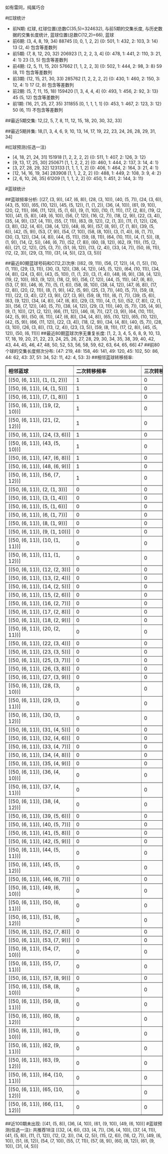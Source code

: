 <!-- 
.. title: 大乐透14042期(2014-04-14)数据分析报告
.. slug: dlott-14042-2014-04-14-report
.. date: 2014-04-15 08:00:00 UTC+08:00
.. tags: Lottery
.. link: 
.. description: 
.. type: text
-->

如有雷同，纯属巧合

<!-- TEASER_END-->

#红球统计

- 前N期: 红球, 红球位置(总数C(35,5)=324632), 与前5期的交集长度, 与历史数据的交集长度统计, 蓝球位置(总数C(12,2)=66), 蓝球
- 前6期: (3, 4, 8, 19, 34) 88745 [0, 0, 1, 2, 2] {0: 501, 1: 432, 2: 103, 3: 14} 13 (2, 4) 包含等差数列
- 前5期: (7, 8, 12, 20, 32) 206923 [1, 2, 2, 3, 4] {0: 478, 1: 441, 2: 110, 3: 21, 4: 1} 23 (3, 5) 包含等差数列
- 前4期: (2, 5, 11, 15, 20) 57662 [1, 1, 2, 2, 3] {0: 502, 1: 444, 2: 98, 3: 8} 59 (8, 11) 包含等差数列
- 前3期: (12, 15, 21, 30, 33) 285762 [1, 2, 2, 2, 2] {0: 430, 1: 460, 2: 150, 3: 12, 4: 1} 17 (2, 8) 包含等差数列
- 前2期: (5, 7, 11, 15, 18) 159420 [1, 3, 4, 4, 4] {0: 493, 1: 456, 2: 92, 3: 13} 45 (5, 12) 包含等差数列
- 前1期: (16, 21, 25, 27, 35) 311855 [0, 1, 1, 1, 1] {0: 453, 1: 467, 2: 123, 3: 12} 50 (6, 11) 不包含等差数列

##最近5期交集:
12,[2, 5, 7, 8, 11, 12, 15, 18, 20, 30, 32, 33]

##最近5期并集:
18,[1, 3, 4, 6, 9, 10, 13, 14, 17, 19, 22, 23, 24, 26, 28, 29, 31, 34]

#红球预测(任选一注)

- [4, 18, 21, 24, 31] 151918 [1, 2, 2, 2, 2] {0: 511, 1: 407, 2: 126, 3: 12}
- [9, 13, 17, 25, 30] 250671 [1, 1, 2, 2, 2] {0: 460, 1: 444, 2: 137, 3: 14, 4: 1}
- [3, 27, 28, 29, 32] 123133 [1, 1, 1, 1, 2] {0: 406, 1: 464, 2: 164, 3: 21, 4: 1}
- [12, 14, 16, 19, 34] 283908 [1, 1, 2, 2, 2] {0: 488, 1: 449, 2: 108, 3: 9, 4: 2}
- [2, 6, 10, 26, 35] 61209 [1, 1, 1, 2, 2] {0: 450, 1: 451, 2: 144, 3: 11}

#蓝球统计

##蓝球频率分析:
[(27, (3, 9)), (47, (6, 8)), (28, (3, 10)), (40, (5, 7)), (24, (3, 6)), (43, (5, 10)), (65, (10, 12)), (45, (5, 12)), (1, (1, 2)), (36, (4, 10)), (61, (9, 10)), (20, (2, 11)), (66, (11, 12)), (5, (1, 6)), (9, (1, 10)), (10, (1, 11)), (17, (2, 8)), (19, (2, 10)), (41, (5, 8)), (49, (6, 10)), (56, (7, 12)), (16, (2, 7)), (18, (2, 9)), (22, (3, 4)), (35, (4, 9)), (37, (4, 11)), (55, (7, 11)), (63, (9, 12)), (2, (1, 3)), (11, (1, 12)), (26, (3, 8)), (32, (4, 6)), (38, (4, 12)), (48, (6, 9)), (57, (8, 9)), (7, (1, 8)), (39, (5, 6)), (42, (5, 9)), (53, (7, 9)), (54, (7, 10)), (58, (8, 10)), (3, (1, 4)), (6, (1, 7)), (30, (3, 12)), (34, (4, 8)), (44, (5, 11)), (59, (8, 11)), (64, (10, 11)), (4, (1, 5)), (8, (1, 9)), (14, (2, 5)), (46, (6, 7)), (52, (7, 8)), (60, (8, 12)), (62, (9, 11)), (15, (2, 6)), (21, (2, 12)), (25, (3, 7)), (51, (6, 12)), (13, (2, 4)), (33, (4, 7)), (50, (6, 11)), (12, (2, 3)), (29, (3, 11)), (31, (4, 5)), (23, (3, 5))]

##最近80期蓝球号码和C(12,2)次序:
[(62, (9, 11)), (56, (7, 12)), (4, (1, 5)), (10, (1, 11)), (29, (3, 11)), (30, (3, 12)), (38, (4, 12)), (45, (5, 12)), (64, (10, 11)), (34, (4, 8)), (24, (3, 6)), (43, (5, 10)), (1, (1, 2)), (3, (1, 4)), (48, (6, 9)), (38, (4, 12)), (19, (2, 10)), (63, (9, 12)), (18, (2, 9)), (56, (7, 12)), (44, (5, 11)), (47, (6, 8)), (53, (7, 9)), (46, (6, 7)), (5, (1, 6)), (58, (8, 10)), (38, (4, 12)), (47, (6, 8)), (17, (2, 8)), (20, (2, 11)), (8, (1, 9)), (42, (5, 9)), (25, (3, 7)), (40, (5, 7)), (59, (8, 11)), (22, (3, 4)), (27, (3, 9)), (27, (3, 9)), (59, (8, 11)), (6, (1, 7)), (39, (5, 6)), (63, (9, 12)), (34, (4, 8)), (47, (6, 8)), (29, (3, 11)), (4, (1, 5)), (52, (7, 8)), (2, (1, 3)), (56, (7, 12)), (40, (5, 7)), (38, (4, 12)), (29, (3, 11)), (40, (5, 7)), (35, (4, 9)), (9, (1, 10)), (21, (2, 12)), (66, (11, 12)), (46, (6, 7)), (27, (3, 9)), (64, (10, 11)), (42, (5, 9)), (50, (6, 11)), (47, (6, 8)), (34, (4, 8)), (65, (10, 12)), (65, (10, 12)), (42, (5, 9)), (66, (11, 12)), (22, (3, 4)), (18, (2, 9)), (34, (4, 8)), (40, (5, 7)), (28, (3, 10)), (26, (3, 8)), (13, (2, 4)), (23, (3, 5)), (59, (8, 11)), (17, (2, 8)), (45, (5, 12)), (50, (6, 11))]
##最近80期蓝球次序无重复长度:
[1, 2, 3, 4, 5, 6, 8, 9, 10, 13, 17, 18, 19, 20, 21, 22, 23, 24, 25, 26, 27, 28, 29, 30, 34, 35, 38, 39, 40, 42, 43, 44, 45, 46, 47, 48, 50, 52, 53, 56, 58, 59, 62, 63, 64, 65, 66] 47
##前80个球的交集长度频次分布:
{47: 219, 48: 158, 46: 141, 49: 120, 45: 102, 50: 86, 44: 62, 43: 37, 51: 34, 52: 11, 42: 4, 53: 3}
##相邻蓝球转移频率:
<table border="1" class="table table-striped dataframe">
  <thead>
    <tr style="text-align: left;">
      <th style="min-width: 200px;">相邻蓝球</th>
      <th style="min-width: 200px;">二次转移频率</th>
      <th style="min-width: 200px;">三次转移频率</th>
    </tr>
  </thead>
  <tbody>
    <tr>
      <td>    [(50, (6, 11)), (1, (1, 2))]</td>
      <td> 1</td>
      <td> 0</td>
    </tr>
    <tr>
      <td>    [(50, (6, 11)), (4, (1, 5))]</td>
      <td> 1</td>
      <td> 0</td>
    </tr>
    <tr>
      <td>    [(50, (6, 11)), (7, (1, 8))]</td>
      <td> 1</td>
      <td> 0</td>
    </tr>
    <tr>
      <td>  [(50, (6, 11)), (19, (2, 10))]</td>
      <td> 1</td>
      <td> 0</td>
    </tr>
    <tr>
      <td>  [(50, (6, 11)), (21, (2, 12))]</td>
      <td> 1</td>
      <td> 0</td>
    </tr>
    <tr>
      <td>   [(50, (6, 11)), (24, (3, 6))]</td>
      <td> 1</td>
      <td> 0</td>
    </tr>
    <tr>
      <td>  [(50, (6, 11)), (43, (5, 10))]</td>
      <td> 1</td>
      <td> 0</td>
    </tr>
    <tr>
      <td>   [(50, (6, 11)), (47, (6, 8))]</td>
      <td> 1</td>
      <td> 0</td>
    </tr>
    <tr>
      <td>   [(50, (6, 11)), (48, (6, 9))]</td>
      <td> 1</td>
      <td> 0</td>
    </tr>
    <tr>
      <td>  [(50, (6, 11)), (56, (7, 12))]</td>
      <td> 1</td>
      <td> 0</td>
    </tr>
    <tr>
      <td>    [(50, (6, 11)), (2, (1, 3))]</td>
      <td> 0</td>
      <td> 0</td>
    </tr>
    <tr>
      <td>    [(50, (6, 11)), (3, (1, 4))]</td>
      <td> 0</td>
      <td> 0</td>
    </tr>
    <tr>
      <td>    [(50, (6, 11)), (5, (1, 6))]</td>
      <td> 0</td>
      <td> 0</td>
    </tr>
    <tr>
      <td>    [(50, (6, 11)), (6, (1, 7))]</td>
      <td> 0</td>
      <td> 0</td>
    </tr>
    <tr>
      <td>    [(50, (6, 11)), (8, (1, 9))]</td>
      <td> 0</td>
      <td> 0</td>
    </tr>
    <tr>
      <td>   [(50, (6, 11)), (9, (1, 10))]</td>
      <td> 0</td>
      <td> 0</td>
    </tr>
    <tr>
      <td>  [(50, (6, 11)), (10, (1, 11))]</td>
      <td> 0</td>
      <td> 0</td>
    </tr>
    <tr>
      <td>  [(50, (6, 11)), (11, (1, 12))]</td>
      <td> 0</td>
      <td> 0</td>
    </tr>
    <tr>
      <td>   [(50, (6, 11)), (12, (2, 3))]</td>
      <td> 0</td>
      <td> 0</td>
    </tr>
    <tr>
      <td>   [(50, (6, 11)), (13, (2, 4))]</td>
      <td> 0</td>
      <td> 0</td>
    </tr>
    <tr>
      <td>   [(50, (6, 11)), (14, (2, 5))]</td>
      <td> 0</td>
      <td> 0</td>
    </tr>
    <tr>
      <td>   [(50, (6, 11)), (15, (2, 6))]</td>
      <td> 0</td>
      <td> 0</td>
    </tr>
    <tr>
      <td>   [(50, (6, 11)), (16, (2, 7))]</td>
      <td> 0</td>
      <td> 0</td>
    </tr>
    <tr>
      <td>   [(50, (6, 11)), (17, (2, 8))]</td>
      <td> 0</td>
      <td> 0</td>
    </tr>
    <tr>
      <td>   [(50, (6, 11)), (18, (2, 9))]</td>
      <td> 0</td>
      <td> 0</td>
    </tr>
    <tr>
      <td>  [(50, (6, 11)), (20, (2, 11))]</td>
      <td> 0</td>
      <td> 0</td>
    </tr>
    <tr>
      <td>   [(50, (6, 11)), (22, (3, 4))]</td>
      <td> 0</td>
      <td> 0</td>
    </tr>
    <tr>
      <td>   [(50, (6, 11)), (23, (3, 5))]</td>
      <td> 0</td>
      <td> 0</td>
    </tr>
    <tr>
      <td>   [(50, (6, 11)), (25, (3, 7))]</td>
      <td> 0</td>
      <td> 0</td>
    </tr>
    <tr>
      <td>   [(50, (6, 11)), (26, (3, 8))]</td>
      <td> 0</td>
      <td> 0</td>
    </tr>
    <tr>
      <td>   [(50, (6, 11)), (27, (3, 9))]</td>
      <td> 0</td>
      <td> 0</td>
    </tr>
    <tr>
      <td>  [(50, (6, 11)), (28, (3, 10))]</td>
      <td> 0</td>
      <td> 0</td>
    </tr>
    <tr>
      <td>  [(50, (6, 11)), (29, (3, 11))]</td>
      <td> 0</td>
      <td> 0</td>
    </tr>
    <tr>
      <td>  [(50, (6, 11)), (30, (3, 12))]</td>
      <td> 0</td>
      <td> 0</td>
    </tr>
    <tr>
      <td>   [(50, (6, 11)), (31, (4, 5))]</td>
      <td> 0</td>
      <td> 0</td>
    </tr>
    <tr>
      <td>   [(50, (6, 11)), (32, (4, 6))]</td>
      <td> 0</td>
      <td> 0</td>
    </tr>
    <tr>
      <td>   [(50, (6, 11)), (33, (4, 7))]</td>
      <td> 0</td>
      <td> 0</td>
    </tr>
    <tr>
      <td>   [(50, (6, 11)), (34, (4, 8))]</td>
      <td> 0</td>
      <td> 0</td>
    </tr>
    <tr>
      <td>   [(50, (6, 11)), (35, (4, 9))]</td>
      <td> 0</td>
      <td> 0</td>
    </tr>
    <tr>
      <td>  [(50, (6, 11)), (36, (4, 10))]</td>
      <td> 0</td>
      <td> 0</td>
    </tr>
    <tr>
      <td>  [(50, (6, 11)), (37, (4, 11))]</td>
      <td> 0</td>
      <td> 0</td>
    </tr>
    <tr>
      <td>  [(50, (6, 11)), (38, (4, 12))]</td>
      <td> 0</td>
      <td> 0</td>
    </tr>
    <tr>
      <td>   [(50, (6, 11)), (39, (5, 6))]</td>
      <td> 0</td>
      <td> 0</td>
    </tr>
    <tr>
      <td>   [(50, (6, 11)), (40, (5, 7))]</td>
      <td> 0</td>
      <td> 0</td>
    </tr>
    <tr>
      <td>   [(50, (6, 11)), (41, (5, 8))]</td>
      <td> 0</td>
      <td> 0</td>
    </tr>
    <tr>
      <td>   [(50, (6, 11)), (42, (5, 9))]</td>
      <td> 0</td>
      <td> 0</td>
    </tr>
    <tr>
      <td>  [(50, (6, 11)), (44, (5, 11))]</td>
      <td> 0</td>
      <td> 0</td>
    </tr>
    <tr>
      <td>  [(50, (6, 11)), (45, (5, 12))]</td>
      <td> 0</td>
      <td> 0</td>
    </tr>
    <tr>
      <td>   [(50, (6, 11)), (46, (6, 7))]</td>
      <td> 0</td>
      <td> 0</td>
    </tr>
    <tr>
      <td>  [(50, (6, 11)), (49, (6, 10))]</td>
      <td> 0</td>
      <td> 0</td>
    </tr>
    <tr>
      <td>  [(50, (6, 11)), (50, (6, 11))]</td>
      <td> 0</td>
      <td> 0</td>
    </tr>
    <tr>
      <td>  [(50, (6, 11)), (51, (6, 12))]</td>
      <td> 0</td>
      <td> 0</td>
    </tr>
    <tr>
      <td>   [(50, (6, 11)), (52, (7, 8))]</td>
      <td> 0</td>
      <td> 0</td>
    </tr>
    <tr>
      <td>   [(50, (6, 11)), (53, (7, 9))]</td>
      <td> 0</td>
      <td> 0</td>
    </tr>
    <tr>
      <td>  [(50, (6, 11)), (54, (7, 10))]</td>
      <td> 0</td>
      <td> 0</td>
    </tr>
    <tr>
      <td>  [(50, (6, 11)), (55, (7, 11))]</td>
      <td> 0</td>
      <td> 0</td>
    </tr>
    <tr>
      <td>   [(50, (6, 11)), (57, (8, 9))]</td>
      <td> 0</td>
      <td> 0</td>
    </tr>
    <tr>
      <td>  [(50, (6, 11)), (58, (8, 10))]</td>
      <td> 0</td>
      <td> 0</td>
    </tr>
    <tr>
      <td>  [(50, (6, 11)), (59, (8, 11))]</td>
      <td> 0</td>
      <td> 0</td>
    </tr>
    <tr>
      <td>  [(50, (6, 11)), (60, (8, 12))]</td>
      <td> 0</td>
      <td> 0</td>
    </tr>
    <tr>
      <td>  [(50, (6, 11)), (61, (9, 10))]</td>
      <td> 0</td>
      <td> 0</td>
    </tr>
    <tr>
      <td>  [(50, (6, 11)), (62, (9, 11))]</td>
      <td> 0</td>
      <td> 0</td>
    </tr>
    <tr>
      <td>  [(50, (6, 11)), (63, (9, 12))]</td>
      <td> 0</td>
      <td> 0</td>
    </tr>
    <tr>
      <td> [(50, (6, 11)), (64, (10, 11))]</td>
      <td> 0</td>
      <td> 0</td>
    </tr>
    <tr>
      <td> [(50, (6, 11)), (65, (10, 12))]</td>
      <td> 0</td>
      <td> 0</td>
    </tr>
    <tr>
      <td> [(50, (6, 11)), (66, (11, 12))]</td>
      <td> 0</td>
      <td> 0</td>
    </tr>
  </tbody>
</table>
##近100期未出现:
[(41, (5, 8)), (36, (4, 10)), (61, (9, 10)), (49, (6, 10))]
#蓝球预测(任选一注):
共推荐18注
[(32, (4, 6)), (33, (4, 7)), (36, (4, 10)), (37, (4, 11)), (41, (5, 8)), (11, (1, 12)), (12, (2, 3)), (14, (2, 5)), (15, (2, 6)), (16, (2, 7)), (49, (6, 10)), (51, (6, 12)), (54, (7, 10)), (55, (7, 11)), (57, (8, 9)), (60, (8, 12)), (61, (9, 10)), (31, (4, 5))]

